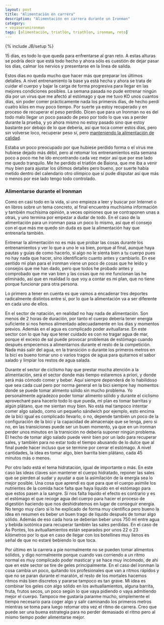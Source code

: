```yaml
---
layout: post
title: "Alimentación en carrera"
description: "Alimentación en carrera durante un Ironman"
category: 
- voyaserunironman
tags: [alimentación, triatlón, triathlon, ironman, reto]
---
```

{% include JB/setup %}

15 días, es todo lo que queda para enfrentarse al gran reto. A estas alturas se podría decir que está todo hecho y ahora sólo es cuestión de dejar pasar los días, calmar los nervios y presentarse en la línea de salida.

Estos días no queda mucho que hacer más que preparar los últimos detalles. A nivel entrenamiento la base ya está hecha y ahora se trata de cuidar el cuerpo y bajar la carga de forma progresiva para llegar en las mejores condiciones posibles. La semana pasada no pude entrenar ningún día por un virus que me afectó al estómago y que me tuvo KO unos cuantos días, sin poder comer prácticamente nada los primeros días, de hecho perdí cuatro kilos en muy poco tiempo. Por suerte ya estoy recuperado y en proceso de recuperar el peso perdido. Dicen que para un Ironman no es del todo malo llegar un poco pasado de peso por todo lo que vas a perder durante la prueba, y yo ahora mismo no estoy pasado sino que estoy bastante por debajo de lo que debería, así que toca comer estos días, pero sin volverse loco, recuperar peso sí, pero [manteniendo la alimentación de calidad](http://psanxiao.com/notas-sobre-nutricion).

Estaba un poco preocupado por que hubiese perdido forma o el virus me hubiese dejado más débil, pero al retomar los entrenamientos esta semana poco a poco me he ido encontrando cada vez mejor así que por ese lado me quedo tranquilo. Me he perdido el triatlón de Baiona, que me iba a venir muy bien para ajustar los últimos detalles pero bueno, por suerte había metido dentro del calendario otro olímpico que sí pude disputar así que más o menos por ese lado tengo todo controlado.

### Alimentarse durante el Ironman

Como en casi todo en la vida, si uno empieza a leer y buscar por Internet o en libros sobre un tema concreto, al final encuentra muchísima información y también muchísima opinión, a veces opiniones que se contraponen unas a otras, y uno termina por empezar a dudar de todo. En el caso de la alimentación para un ironman pasa un poco lo mismo, así que el consejo con el que más me quedo sin duda es que la alimentación hay que entrenarla también.

Entrenar la alimentación no es más que probar las cosas durante los entrenamientos y ver lo que a uno le va bien, porque al final, aunque haya pautas y guías de como hacerlo, si algo no le sienta bien a tu cuerpo pues no hay nada que hacer, sino identificarlo cuanto antes y cambiarlo. En ese sentido mi plan para el ironman viene un poco de cosas que he leído y consejos que me han dado, pero que todos he probado antes y comprobado que me van bien y las cosas que no me funcionan las he eliminado, así que en realidad lo que voy a contar es mi plan, que no tiene porque funcionar para otra persona.

Lo primero a tener en cuenta es que vamos a encadenar tres deportes radicalmente distintos entre sí, por lo que la alimentación va a ser diferente en cada uno de ellos.

En el sector de natación, en realidad no hay nada de alimentación. Son menos de 2 horas de duración, por tanto el cuerpo debería tener energía suficiente si nos hemos alimentado adecuadamente en los días y momentos previos. Además en el agua es complicado poder avituallarse. En este sector con lo que hay que tener cuidado es con no tragar agua de mar, porque el exceso de sal puede provocar problemas de estómago cuando después empecemos a alimentarnos durante el resto de la competición. Nada más salir del agua, en la transición o durante los primeros metros en la bici es bueno tomar uno o varios tragos de agua para quitarnos el sabor salado y limpiar los restos de agua salada.

Durante el sector de ciclismo hay que prestar mucha atención a la alimentación, será el sector donde más tiempo estaremos a priori, y donde será más cómodo comer y beber. Aquí siempre dependerá de lo habilidoso que sea cada cual pero por norma general en la bici siempre hay momentos donde se puede tomar alimento sólido sin mucho problema. Yo personalmente agradezco poder tomar alimento sólido y durante el ciclismo aprovecharé para hacerlo todo lo que pueda, mi plan es tomar barritas y algún plátano, que me sientan muy bien. No está mal tampoco intentar comer algo salado, como un pequeño sándwich por ejemplo, esto encima de la bici igual es complicado llevarlo, o no, depende también un poco de la configuración de la bici y la capacidad de almacenaje que se tenga, pero si no, en las transiciones puede ser un buen momento, ya que en un ironman perder unos minutos en la transición no debería suponer ningún problema. El hecho de tomar algo salado puede venir bien por un lado para recuperar sales, y también para no estar todo el tiempo abusando de lo dulce que al final puede hacer incluso que se termine por cerrar el estómago. A nivel cantidades, la idea es tomar algo, bien barrita bien plátano, cada 45 minutos más o menos.

Por otro lado está el tema hidratación, igual de importante o más. En este caso las ideas claves son mantener el cuerpo hidratado, reponer las sales que se pierden al sudar y ayudar a que la asimilación de la energía sea lo mejor posible. Una cosa que aprendí es que para que el cuerpo asimile los nutrientes de la comida hace falta que haya líquido en el estómago para que estos pasen a la sangre. Si nos falta líquido el efecto es contrario y es el estómago el que recoge agua del cuerpo para hacer el proceso de digestión haciendo que nos deshidratemos en lugar de conseguir energía. No tengo muy claro si lo he explicado de forma muy científica pero bueno la idea en resumen es beber un buen trago de líquido después de tomar algo sólido. Además de eso cada hora se deberían beber unos 750 ml entre agua y bebida isotónica para recuperar también las sales perdidas. En el caso de As Pontes, los avituallamientos están separados por unos 22 o 23 kilómetros por lo que en caso de llegar con los botellines muy llenos es señal de que no estaré bebiendo lo que toca.

Por último en la carrera a pie normalmente no se pueden tomar alimentos sólidos, y digo normalmente porque cuando vas corriendo a un ritmo normal es muy complicado poder masticar y se hace muy incómodo, de ahí que en este sector se tire de geles principalmente. En el caso del ironman la cosa cambia un poco, quitando los profesionales que van a ritmos rápidos y que no se paran durante el maratón, el resto de los mortales hacemos ritmos más bien discretos y pararse tampoco es tan grave. Mi idea es combinar los geles con algo sólido en los avituallamientos, alguna barrita, fruta, frutos secos, un poco según lo que vaya pidiendo o vaya admitiendo mejor el cuerpo. Tampoco me gustaría pararme mucho, simplemente el tiempo necesario para coger algo y salir caminando los primeros metros mientras se toma para luego retomar otra vez el ritmo de carrera. Creo que puede ser una buena estrategia para no perder demasiado el ritmo pero al mismo tiempo poder alimentarse mejor.




